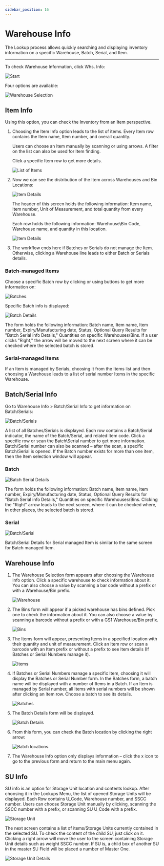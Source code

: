 ```yaml
---
sidebar_position: 16
---
```


# Warehouse Info

The Lookup process allows quickly searching and displaying inventory information on a specific Warehouse, Batch, Serial, and Item.

---

To check Warehouse Information, click Whs. Info:

![Start](./media/WhseInfo5.webp)

Four options are available:

![Warehouse Selection](./media/WhseSelection5.webp)

## Item Info

Using this option, you can check the Inventory from an Item perspective.

1. Choosing the Item Info option leads to the list of items. Every Item row contains the Item name, Item number, and overall quantity.

    Users can choose an Item manually by scanning or using arrows. A filter on the list can also be used for Item finding.

    Click a specific Item row to get more details.

    ![List of Items](./media/ListOfItems5.webp)
2. Now we can see the distribution of the Item across Warehouses and Bin Locations:

    ![Item Details](./media/ItemDetails5.webp)

    The header of this screen holds the following information: Item name, Item number, Unit of Measurement, and total quantity from every Warehouse.

    Each row holds the following information: Warehouse\Bin Code, Warehouse name, and quantity in this location.

    ![Item Details](./media/NoneItemDetails5.webp)
3. The workflow ends here if Batches or Serials do not manage the Item. Otherwise, clicking a Warehouse line leads to either Batch or Serials details.

### Batch-managed Items

Choose a specific Batch row by clicking or using buttons to get more information on:

![Batches](./media/Batches5.webp)

Specific Batch info is displayed:

![Batch Details](./media/batchDetails5.webp)

The form holds the following information: Batch name, Item name, Item number, Expiry/Manufacturing date, Status, Optional Query Results for "Batch Serial info Details," Quantities on specific Warehouses/Bins. If a user clicks "Right," the arrow will be moved to the next screen where it can be checked where the selected batch is stored.

### Serial-managed Items

If an Item is managed by Serials, choosing it from the Items list and then choosing a Warehouse leads to a list of serial number Items in the specific Warehouse.

## Batch/Serial Info

Go to Warehouse Info > Batch/Serial Info to get information on Batch/Serials:

![Batch/Serials](./media/BatchesSerials5.webp)

A list of all Batches/Serials is displayed. Each row contains a Batch/Serial indicator, the name of the Batch/Serial, and related Item code. Click a specific row or scan the Batch\Serial number to get more information. Batch/Serial number can also be scanned – after the scan, a specific Batch/Serial is opened. If the Batch number exists for more than one item, then the Item selection window will appear.

### Batch

![Batch Serial Details](./media/BatchSerialDetails5.webp)

The form holds the following information: Batch name, Item name, Item number, Expiry/Manufacturing date, Status, Optional Query Results for "Batch Serial info Details," Quantities on specific Warehouses/Bins. Clicking the "Right" arrow leads to the next screen, where it can be checked where, in other places, the selected batch is stored.

### Serial

![Batch/Serial](./media/SerialDetails5.webp)

Batch/Serial Details for Serial managed Item is similar to the same screen for Batch managed Item.

## Warehouse Info

1. The Warehouse Selection form appears after choosing the Warehouse Info option. Click a specific warehouse to check information about it. You can also choose a value by scanning a bar code without a prefix or with a Warehouse/Bin prefix.

    ![Warehouse](./media/Warehouse5.webp)
2. The Bins form will appear if a picked warehouse has bins defined. Pick one to check the information about it. You can also choose a value by scanning a barcode without a prefix or with a GS1 Warehouse/Bin prefix.

    ![Bins](./media/Bins5.webp)
3. The Items form will appear, presenting Items in a specified location with their quantity and unit of measurement. Click an Item row or scan a barcode with an Item prefix or without a prefix to see Item details (If Batches or Serial Numbers manage it).

    ![Items](./media/ItemsInWarehouse5.webp)
4. If Batches or Serial Numbers manage a specific Item, choosing it will display the Batches or Serial Number form. In the Batches form, a batch name will be displayed with a number of Items in a Batch. If an Item is managed by Serial number, all Items with serial numbers will be shown after clicking an Item row. Choose a batch to see its details.

    ![Batches](./media/Batches5.webp)
5. The Batch Details form will be displayed.

    ![Batch Details](./media/batchDetails5.webp)
6. From this form, you can check the Batch location by clicking the right arrow:

    ![Batch locations](./media/Locations5.webp)
7. The Warehouse Info option only displays information – click the x icon to go to the previous form and return to the main menu again.

## SU Info

SU info is an option for Storage Unit location and contents lookup. After choosing it in the Lookups Menu, the list of opened Storage Units will be displayed. Each Row contains U_Code, Warehouse number, and SSCC number. Users can choose Storage Unit manually by clicking, scanning the SSCC number with a prefix, or scanning SU U_Code with a prefix.

![Storage Unit](./media/StorageUnit5.webp)

The next screen contains a list of items/Storage Units currently contained in the selected SU. To check the content of the child SU, just click on it. Clicking a right arrow will move the user to the screen containing Storage Unit details such as weight SSCC number. If SU is, a child box of another SU in the master SU Field will be placed a number of Master One.

![Storage Unit Details](./media/SUDetails5.webp)
